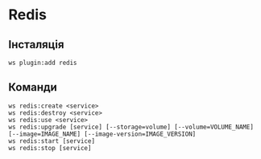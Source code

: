 # Redis


## Інсталяція

```shell
ws plugin:add redis
```


## Команди

```shell
ws redis:create <service>
ws redis:destroy <service>
ws redis:use <service>
ws redis:upgrade [service] [--storage=volume] [--volume=VOLUME_NAME] [--image=IMAGE_NAME] [--image-version=IMAGE_VERSION]
ws redis:start [service]
ws redis:stop [service]
```
